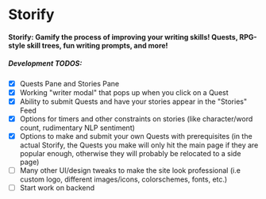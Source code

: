 # Storify

#### Storify: Gamify the process of improving your writing skills! Quests, RPG-style skill trees, fun writing prompts, and more!

##### Development TODOS:
- [X] Quests Pane and Stories Pane
- [X] Working "writer modal" that pops up when you click on a Quest
- [X] Ability to submit Quests and have your stories appear in the "Stories" Feed
- [X] Options for timers and other constraints on stories (like character/word count, rudimentary NLP sentiment) 
- [X] Options to make and submit your own Quests with prerequisites (in the actual Storify, the Quests you make will only hit the main page if they are popular enough, otherwise they will probably be relocated to a side page)
- [ ] Many other UI/design tweaks to make the site look professional (i.e custom logo, different images/icons, colorschemes, fonts, etc.)
- [ ] Start work on backend

